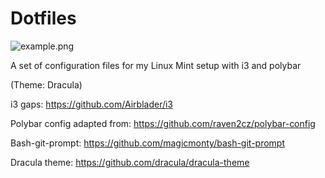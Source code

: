 # Dotfiles
![example.png](https://github.com/anishredz25/dotfiles/blob/main/screenshots/example.png)

A set of configuration files for my Linux Mint setup with i3 and polybar

(Theme: Dracula)

i3 gaps: https://github.com/Airblader/i3

Polybar config adapted from: https://github.com/raven2cz/polybar-config

Bash-git-prompt: https://github.com/magicmonty/bash-git-prompt

Dracula theme: https://github.com/dracula/dracula-theme
